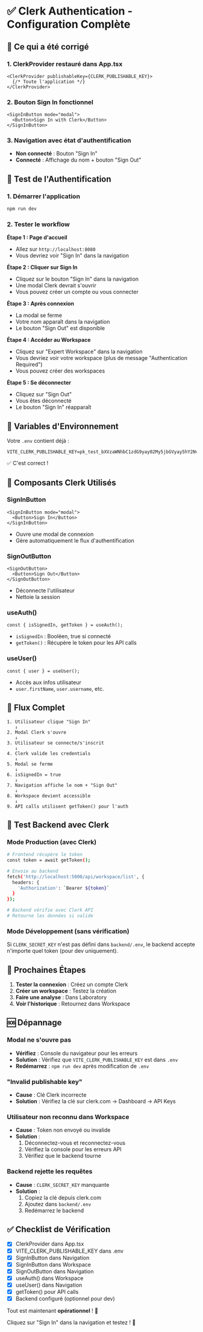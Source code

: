 # ✅ Clerk Authentication - Configuration Complète

## 🎉 Ce qui a été corrigé

### 1. ClerkProvider restauré dans App.tsx
```tsx
<ClerkProvider publishableKey={CLERK_PUBLISHABLE_KEY}>
  {/* Toute l'application */}
</ClerkProvider>
```

### 2. Bouton Sign In fonctionnel
```tsx
<SignInButton mode="modal">
  <Button>Sign In with Clerk</Button>
</SignInButton>
```

### 3. Navigation avec état d'authentification
- **Non connecté** : Bouton "Sign In"
- **Connecté** : Affichage du nom + bouton "Sign Out"

## 🚀 Test de l'Authentification

### 1. Démarrer l'application

```bash
npm run dev
```

### 2. Tester le workflow

**Étape 1 : Page d'accueil**
- Allez sur `http://localhost:8080`
- Vous devriez voir "Sign In" dans la navigation

**Étape 2 : Cliquer sur Sign In**
- Cliquez sur le bouton "Sign In" dans la navigation
- Une modal Clerk devrait s'ouvrir
- Vous pouvez créer un compte ou vous connecter

**Étape 3 : Après connexion**
- La modal se ferme
- Votre nom apparaît dans la navigation
- Le bouton "Sign Out" est disponible

**Étape 4 : Accéder au Workspace**
- Cliquez sur "Expert Workspace" dans la navigation
- Vous devriez voir votre workspace (plus de message "Authentication Required")
- Vous pouvez créer des workspaces

**Étape 5 : Se déconnecter**
- Cliquez sur "Sign Out"
- Vous êtes déconnecté
- Le bouton "Sign In" réapparaît

## 🔑 Variables d'Environnement

Votre `.env` contient déjà :
```env
VITE_CLERK_PUBLISHABLE_KEY=pk_test_bXVzaWNhbC1zdG9yay02My5jbGVyay5hY2NvdW50cy5kZXYk
```

✅ C'est correct !

## 🎨 Composants Clerk Utilisés

### SignInButton
```tsx
<SignInButton mode="modal">
  <Button>Sign In</Button>
</SignInButton>
```
- Ouvre une modal de connexion
- Gère automatiquement le flux d'authentification

### SignOutButton
```tsx
<SignOutButton>
  <Button>Sign Out</Button>
</SignOutButton>
```
- Déconnecte l'utilisateur
- Nettoie la session

### useAuth()
```tsx
const { isSignedIn, getToken } = useAuth();
```
- `isSignedIn` : Booléen, true si connecté
- `getToken()` : Récupère le token pour les API calls

### useUser()
```tsx
const { user } = useUser();
```
- Accès aux infos utilisateur
- `user.firstName`, `user.username`, etc.

## 🔄 Flux Complet

```
1. Utilisateur clique "Sign In"
   ↓
2. Modal Clerk s'ouvre
   ↓
3. Utilisateur se connecte/s'inscrit
   ↓
4. Clerk valide les credentials
   ↓
5. Modal se ferme
   ↓
6. isSignedIn = true
   ↓
7. Navigation affiche le nom + "Sign Out"
   ↓
8. Workspace devient accessible
   ↓
9. API calls utilisent getToken() pour l'auth
```

## 🧪 Test Backend avec Clerk

### Mode Production (avec Clerk)

```bash
# Frontend récupère le token
const token = await getToken();

# Envoie au backend
fetch('http://localhost:5000/api/workspace/list', {
  headers: {
    'Authorization': `Bearer ${token}`
  }
});

# Backend vérifie avec Clerk API
# Retourne les données si valide
```

### Mode Développement (sans vérification)

Si `CLERK_SECRET_KEY` n'est pas défini dans `backend/.env`, le backend accepte n'importe quel token (pour dev uniquement).

## 🎯 Prochaines Étapes

1. **Tester la connexion** : Créez un compte Clerk
2. **Créer un workspace** : Testez la création
3. **Faire une analyse** : Dans Laboratory
4. **Voir l'historique** : Retournez dans Workspace

## 🆘 Dépannage

### Modal ne s'ouvre pas
- **Vérifiez** : Console du navigateur pour les erreurs
- **Solution** : Vérifiez que `VITE_CLERK_PUBLISHABLE_KEY` est dans `.env`
- **Redémarrez** : `npm run dev` après modification de `.env`

### "Invalid publishable key"
- **Cause** : Clé Clerk incorrecte
- **Solution** : Vérifiez la clé sur clerk.com → Dashboard → API Keys

### Utilisateur non reconnu dans Workspace
- **Cause** : Token non envoyé ou invalide
- **Solution** : 
  1. Déconnectez-vous et reconnectez-vous
  2. Vérifiez la console pour les erreurs API
  3. Vérifiez que le backend tourne

### Backend rejette les requêtes
- **Cause** : `CLERK_SECRET_KEY` manquante
- **Solution** : 
  1. Copiez la clé depuis clerk.com
  2. Ajoutez dans `backend/.env`
  3. Redémarrez le backend

## ✅ Checklist de Vérification

- [x] ClerkProvider dans App.tsx
- [x] VITE_CLERK_PUBLISHABLE_KEY dans .env
- [x] SignInButton dans Navigation
- [x] SignInButton dans Workspace
- [x] SignOutButton dans Navigation
- [x] useAuth() dans Workspace
- [x] useUser() dans Navigation
- [x] getToken() pour API calls
- [x] Backend configuré (optionnel pour dev)

Tout est maintenant **opérationnel** ! 🎉

Cliquez sur "Sign In" dans la navigation et testez ! 🚀

